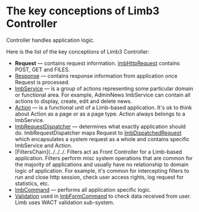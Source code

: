 # The key conceptions of Limb3 Controller
Controller handles application logic.

Here is the list of the key conceptions of Limb3 Controller:

* **Request** — contains request information. [lmbHttpRequest](../../../net/docs/en/net/lmb_http_request.md) contains POST, GET and FILES.
* [Response](../../../net/docs/en/net/lmb_http_response.md) — contains response information from application once Request is processed.
* [lmbService](./lmb_service.md) — is a group of actions representing some particular domain or functional area. For example, AdminNews lmbService can contain all actions to display, create, edit and delete news.
* [Action](./action.md) — is a functional unit of a Limb-based application. It's ok to think about Action as a page or as a page type. Action always belongs to a lmbService.
* [lmbRequestDispatcher](./lmb_request_dispatcher.md) — determines what exactly application should do. lmbRequestDispatcher maps Request to [lmbDispatchedRequest](./lmb_dispatched_request.md) which encapsulates a system request as a whole and contains specific lmbService and Action.
* [FiltersChain](../../../. Filters act as Front Controller for a Limb-based application. Filters perform misc system operations that are common for the majority of applications and usually have no relationship to domain logic of application. For example, it's common for intercepting filters to run and close http session, check user access rights, log request for statistics, etc.
* [lmbCommand](./lmb_command.md) — performs all application specific logic.
* [Validation](./validation.md) used in [lmbFormCommand](./lmb_form_command.md) to check data received from user. Limb uses WACT validation sub-system.
